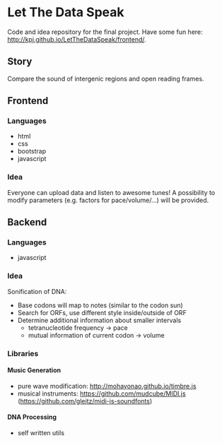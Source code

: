 # Let The Data Speak

Code and idea repository for the final project. Have some fun here: http://kpj.github.io/LetTheDataSpeak/frontend/.

## Story

Compare the sound of intergenic regions and open reading frames.

## Frontend

### Languages

* html
* css
 * bootstrap
* javascript

### Idea

Everyone can upload data and listen to awesome tunes! A possibility to modify parameters (e.g. factors for pace/volume/...) will be provided.

## Backend

### Languages

* javascript

### Idea

Sonification of DNA:

* Base codons will map to notes (similar to the codon sun)
* Search for ORFs, use different style inside/outside of ORF
* Determine additional information about smaller intervals
  * tetranucleotide frequency -> pace
  * mutual information of current codon -> volume

### Libraries

#### Music Generation
* pure wave modification: http://mohayonao.github.io/timbre.js
* musical instruments: https://github.com/mudcube/MIDI.js (https://github.com/gleitz/midi-js-soundfonts)

#### DNA Processing
* self written utils
